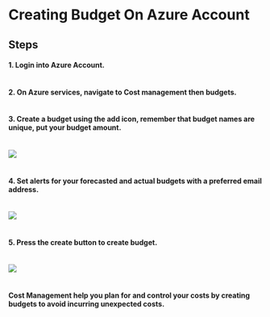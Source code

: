 # Creating Budget On Azure Account

## Steps  <br/> 


####  1. Login into Azure Account. <br/><br/>  

####  2. On Azure services, navigate to Cost management then budgets. <br/> <br/> 

#### 3. Create a budget using the add icon, remember that budget names are unique, put your budget amount. <br/> <br/> 

![](bgt.png) <br/> <br/> 


#### 4. Set alerts for your forecasted and actual budgets with a preferred email address. <br/> <br/> 

![](bgt1.png) <br/>  <br/> 

#### 5. Press the create button to create budget. <br/> <br/> 

![](bgt2.png) <br/> <br/> 

#### Cost Management help you plan for and control your costs by creating budgets to avoid incurring unexpected costs.